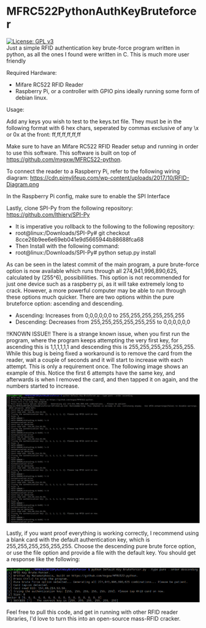 # MFRC522PythonAuthKeyBruteforcer
[![License: GPL v3](https://img.shields.io/badge/License-GPLv3-blue.svg)](https://www.gnu.org/licenses/gpl-3.0)  
Just a simple RFID authentication key brute-force program written in python, as all the ones I found were written in C. This is much more user friendly

Required Hardware:
- Mifare RC522 RFID Reader
- Raspberry Pi, or a controller with GPIO pins ideally running some form of debian linux.

Usage:

Add any keys you wish to test to the keys.txt file. They must be in the following format with 6 hex chars, seperated by commas exclusive of any \x or 0x at the front:
ff,ff,ff,ff,ff,ff

Make sure to have an Mifare RC522 RFID Reader setup and running in order to use this software.
This software is built on top of https://github.com/mxgxw/MFRC522-python.

To connect the reader to a  Raspberry Pi, refer to the following wiring diagram:
https://cdn.pimylifeup.com/wp-content/uploads/2017/10/RFID-Diagram.png

In the Raspberry Pi config, make sure to enable the SPI Interface

Lastly, clone SPI-Py from the following repository:
https://github.com/lthiery/SPI-Py
- It is imperative you rollback to the following to the following repository:
- root@linux:/Downloads/SPI-Py# git checkout 8cce26b9ee6e69eb041e9d5665944b88688fca68
- Then Install with the following command:
- root@linux:/Downloads/SPI-Py# python setup.py install

As can be seen in the latest commit of the main program, a pure brute-force option is now available which runs through all 274,941,996,890,625, calculated by (255^6), possibililities. This option is not recommended for just one device such as a raspberry pi, as it will take extremely long to crack. However, a more powerful computer may be able to run through these options much quicker. There are two options within the pure bruteforce option: ascending and descending.
- Ascending: Increases from 0,0,0,0,0,0 to 255,255,255,255,255,255
- Descending: Decreases from 255,255,255,255,255,255 to 0,0,0,0,0,0

!!KNOWN ISSUE!!
There is a strange known issue, when you first run the program, where the program keeps attempting the very first key, for ascending this is 1,1,1,1,1,1 and descending this is 255,255,255,255,255,255. While this bug is being fixed a workaround is to remove the card from the reader, wait a couple of seconds and it will start to increase with each attempt. This is only a requirement once. The following image shows an example of this. Notice the first 6 attempts have the same key, and afterwards is when I removed the card, and then tapped it on again, and the numbers started to increase.

![Alt text](photos/Asc-Err.png?raw=true "Error")

Lastly, if you want proof everything is working correctly, I recommend using a blank card with the default authentication key, which is 255,255,255,255,255,255. Choose the descending pure brute force option, or use the file option and provide a file with the default key. You should get a response like the following:

![Alt text](photos/Desc-Success.png?raw=true "Success")

Feel free to pull this code, and get in running with other RFID reader libraries, I'd love to turn this into an open-source mass-RFID cracker.
